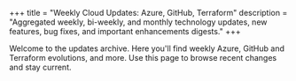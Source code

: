 +++
title = "Weekly Cloud Updates: Azure, GitHub, Terraform"
description = "Aggregated weekly, bi-weekly, and monthly technology updates, new features, bug fixes, and important enhancements digests."
+++

Welcome to the updates archive. Here you'll find weekly Azure, GitHub and Terraform evolutions, and more. Use this page to browse recent changes and stay current.
